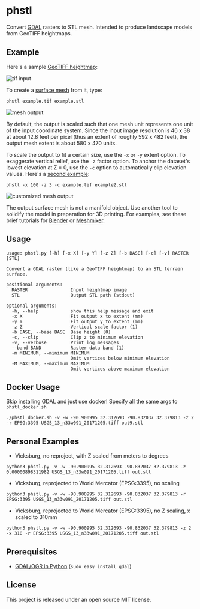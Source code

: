 # phstl

Convert [GDAL](http://www.gdal.org/) rasters to STL mesh. Intended to produce landscape models from GeoTIFF heightmaps.

## Example

Here's a sample [GeoTIFF heightmap](demo/example.tif):

![tif input](/demo/exampletif.png)

To create a [surface mesh](demo/example.stl) from it, type:

	phstl example.tif example.stl

![mesh output](demo/examplemesh.png)

By default, the output is scaled such that one mesh unit represents one unit of the input coordinate system. Since the
input image resolution is 46 x 38 at about 12.8 feet per pixel (thus an extent of roughly 592 x 482 feet), the output
mesh extent is about 580 x 470 units.

To scale the output to fit a certain size, use the `-x` or `-y` extent option. To exaggerate vertical relief, use
the `-z` factor option. To anchor the dataset's lowest elevation at Z = 0, use the `-c` option to automatically clip
elevation values. Here's a [second example](demo/example2.stl):

	phstl -x 100 -z 3 -c example.tif example2.stl

![customized mesh output](demo/examplemesh2.png)

The output surface mesh is not a manifold object. Use another tool to solidify the model in preparation for 3D printing.
For examples, see these brief tutorials for [Blender](demo/blender.md) or [Meshmixer](demo/meshmixer.md).

## Usage

    usage: phstl.py [-h] [-x X] [-y Y] [-z Z] [-b BASE] [-c] [-v] RASTER [STL]
    
    Convert a GDAL raster (like a GeoTIFF heightmap) to an STL terrain surface.
    
    positional arguments:
      RASTER                Input heightmap image
      STL                   Output STL path (stdout)
    
    optional arguments:
      -h, --help            show this help message and exit
      -x X                  Fit output x to extent (mm)
      -y Y                  Fit output y to extent (mm)
      -z Z                  Vertical scale factor (1)
      -b BASE, --base BASE  Base height (0)
      -c, --clip            Clip z to minimum elevation
      -v, --verbose         Print log messages
      --band BAND           Raster data band (1)
      -m MINIMUM, --minimum MINIMUM
                            Omit vertices below minimum elevation
      -M MAXIMUM, --maximum MAXIMUM
                            Omit vertices above maximum elevation

## Docker Usage

Skip installing GDAL and just use docker! Specify all the same args to `phstl_docker.sh`

```
./phstl_docker.sh -v -w -90.900995 32.312693 -90.832037 32.379813 -z 2 -r EPSG:3395 USGS_13_n33w091_20171205.tiff out9.stl
```

## Personal Examples

- Vicksburg, no reproject, with Z scaled from meters to degrees

```
python3 phstl.py -v -w -90.900995 32.312693 -90.832037 32.379813 -z 0.00000898311982 USGS_13_n33w091_20171205.tiff out.stl
```

- Vicksburg, reprojected to World Mercator (EPSG:3395), no scaling

```
python3 phstl.py -v -w -90.900995 32.312693 -90.832037 32.379813 -r EPSG:3395 USGS_13_n33w091_20171205.tiff out.stl
```

- Vicksburg, reprojected to World Mercator (EPSG:3395), no Z scaling, x scaled to 310mm

```
python3 phstl.py -v -w -90.900995 32.312693 -90.832037 32.379813 -z 2 -x 310 -r EPSG:3395 USGS_13_n33w091_20171205.tiff out.stl
```

## Prerequisites

- [GDAL/OGR in Python](http://trac.osgeo.org/gdal/wiki/GdalOgrInPython) (`sudo easy_install gdal`)

## License

This project is released under an open source MIT license.

